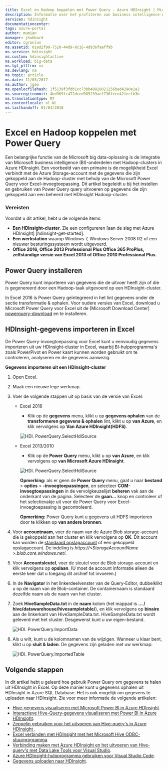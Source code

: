 ```yaml
---
title: Excel en Hadoop koppelen met Power Query - Azure HDInsight | Microsoft Docs
description: Informatie over het profiteren van business intelligence-onderdelen en het gebruik van Power Query voor Excel voor toegang tot gegevens die zijn opgeslagen in Hadoop op HDInsight.
services: hdinsight
documentationcenter: 
tags: azure-portal
author: mumian
manager: jhubbard
editor: cgronlun
ms.assetid: 01ad2f90-7520-44d9-8c16-4d936faaff9b
ms.service: hdinsight
ms.custom: hdinsightactive
ms.workload: big-data
ms.tgt_pltfrm: na
ms.devlang: na
ms.topic: article
ms.date: 11/03/2017
ms.author: jgao
ms.openlocfilehash: 1f5139f3fdb1cc73bb40828021256bed4290e1a2
ms.sourcegitcommit: 4bd369fc472dced985239aef736fece42fecfb3b
ms.translationtype: MT
ms.contentlocale: nl-NL
ms.lasthandoff: 01/04/2018
---
```

# <a name="connect-excel-to-hadoop-by-using-power-query"></a>Excel en Hadoop koppelen met Power Query
Een belangrijke functie van de Microsoft big data-oplossing is de integratie van Microsoft business intelligence (BI)-onderdelen met Hadoop-clusters in Azure HDInsight. Een voorbeeld van een primaire is de mogelijkheid Excel verbindt met de Azure Storage-account met de gegevens die zijn gekoppeld aan de Hadoop-cluster met behulp van de Microsoft Power Query voor Excel-invoegtoepassing. Dit artikel begeleidt u bij het instellen en gebruiken van Power Query query uitvoeren op gegevens die zijn gekoppeld aan een beheerd met HDInsight Hadoop-cluster.

### <a name="prerequisites"></a>Vereisten
Voordat u dit artikel, hebt u de volgende items:

* **Een HDInsight-cluster**. Zie een configureren [aan de slag met Azure HDInsight] [hdinsight-get-started].
* **Een werkstation** waarop Windows 7, Windows Server 2008 R2 of een nieuwer besturingssysteem wordt uitgevoerd.
* **Office 2016, Office 2013 Professional Plus Office 365 ProPlus, zelfstandige versie van Excel 2013 of Office 2010 Professional Plus**.

## <a name="install-power-query"></a>Power Query installeren
Power Query kunt importeren van gegevens die de uitvoer heeft zijn of die is gegenereerd door een Hadoop-taak uitgevoerd op een HDInsight-cluster.

In Excel 2016 is Power Query geïntegreerd in het lint gegevens onder de sectie transformatie & ophalen. Voor oudere versies van Excel, download u Microsoft Power Query voor Excel uit de [Microsoft Download Center] [ powerquery-download] en te installeren.

## <a name="import-hdinsight-data-into-excel"></a>HDInsight-gegevens importeren in Excel
De Power Query-invoegtoepassing voor Excel kunt u eenvoudig gegevens importeren uit uw HDInsight-cluster in Excel, waarbij BI-hulpprogramma's zoals PowerPivot en Power kaart kunnen worden gebruikt om te controleren, analyseren en de gegevens aanwezig.

**Gegevens importeren uit een HDInsight-cluster**

1. Open Excel.
2. Maak een nieuwe lege werkmap.
3. Voer de volgende stappen uit op basis van de versie van Excel:

    - Excel 2016

        - Klik op de **gegevens** menu, klikt u op **gegevens ophalen** van de **transformeren gegevens & ophalen** lint, klikt u op **van Azure**, en klik vervolgens op **Van Azure HDInsight(HDFS)**.

        ![HDI. PowerQuery.SelectHdiSource](./media/apache-hadoop-connect-excel-power-query/hdi.powerquery.selecthdisource.excel2016.png)

    - Excel 2013/2010

        - Klik op de **Power Query** menu, klikt u op **van Azure**, en klik vervolgens op **van Microsoft Azure HDInsight**.
   
        ![HDI. PowerQuery.SelectHdiSource][image-hdi-powerquery-hdi-source]
       
        **Opmerking:** als er geen de **Power Query** menu, gaat u naar **bestand** > **opties** > **-invoegtoepassingen**, en selecteer **COM-invoegtoepassingen** in de vervolgkeuzelijst **beheren** vak aan de onderkant van de pagina. Selecteer de **gaan...**  knop en controleer of het selectievakje uit voor de Power Query voor Excel-invoegtoepassing is gecontroleerd.
       
        **Opmerking:** Power Query kunt u gegevens uit HDFS importeren door te klikken op **van andere bronnen**.
4. Voor **accountnaam**, voer de naam van de Azure Blob storage-account die is gekoppeld aan het cluster en klik vervolgens op **OK**. Dit account kan worden de [standaard opslagaccount](../hdinsight-administer-use-management-portal.md#find-the-default-storage-account) of een gekoppeld opslagaccount.  De indeling is *https://&lt;StorageAccountName >.blob.core.windows.net/*.
5. Voor **Accountsleutel**, voer de sleutel voor de Blob storage-account en klik vervolgens op **opslaan**. (U moet de account informatie alleen de eerste keer dat u toegang dit archief tot invoeren.)
6. In de **Navigator** in het linkerdeelvenster van de Query-Editor, dubbelklikt u op de naam van de Blob-container. De containernaam is standaard dezelfde naam als de naam van het cluster.
7. Zoek **HiveSampleData.txt** in de **naam** kolom (het mappad is **... / hive/datawarehouse/hivesampletable/**), en klik vervolgens op **binaire** aan de linkerkant van HiveSampleData.txt. HiveSampleData.txt wordt geleverd met het cluster. Desgewenst kunt u uw eigen-bestand.
   
    ![HDI. PowerQuery.ImportData][image-hdi-powerquery-importdata]
8. Als u wilt, kunt u de kolomnamen van de wijzigen. Wanneer u klaar bent, klikt u op **sluit & laden**.  De gegevens zijn geladen met uw werkmap:
   
    ![HDI. PowerQuery.ImportedTable][image-hdi-powerquery-imported-table]

## <a name="next-steps"></a>Volgende stappen
In dit artikel hebt u geleerd hoe gebruik Power Query om gegevens te halen uit HDInsight in Excel. Op deze manier kunt u gegevens ophalen uit HDInsight in Azure SQL Database. Het is ook mogelijk om gegevens te uploaden naar HDInsight. Zie voor meer informatie de volgende artikelen:

* [Hive-gegevens visualiseren met Microsoft Power BI in Azure HDInsight](apache-hadoop-connect-hive-power-bi.md).
* [Interactieve Hive-Query-gegevens visualiseren met Power BI in Azure HDInsight](../interactive-query/apache-hadoop-connect-hive-power-bi-directquery.md).
* [Zeppelin gebruiken voor het uitvoeren van Hive-query's in Azure HDInsight ](./../hdinsight-connect-hive-zeppelin.md).
* [Excel verbinden met HDInsight met het Microsoft Hive ODBC-stuurprogramma](apache-hadoop-connect-excel-hive-odbc-driver.md).
* [Verbinding maken met Azure HDInsight en het uitvoeren van Hive-query's met Data Lake Tools voor Visual Studio](apache-hadoop-visual-studio-tools-get-started.md).
* [Azure HDInsight-hulpprogramma gebruiken voor Visual Studio Code](../hdinsight-for-vscode.md).
* [Gegevens uploaden naar HDInsight](./../hdinsight-upload-data.md).

[image-hdi-powerquery-hdi-source]: ./media/apache-hadoop-connect-excel-power-query/hdi.powerquery.selecthdisource.png
[image-hdi-powerquery-importdata]: ./media/apache-hadoop-connect-excel-power-query/hdi.powerquery.importdata.png
[image-hdi-powerquery-imported-table]: ./media/apache-hadoop-connect-excel-power-query/hdi.powerquery.importedtable.PNG

[powerquery-download]: http://go.microsoft.com/fwlink/?LinkID=286689
